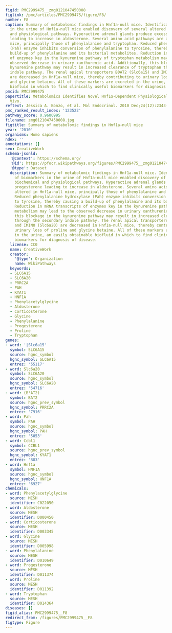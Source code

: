 ```yaml
---
figid: PMC2999475__zmg0121047450008
figlink: /pmc/articles/PMC2999475/figure/F8/
number: F8
caption: Summary of metabolomic findings in Hnf1a-null mice. Identification of biomarkers
  in the urine of Hnf1a-null mice enabled discovery of several altered biochemical
  and physiological pathways. Hyperactive adrenal glands produce excess progesterone
  leading to increase in aldosterone. Several amino acid pathways are altered in Hnf1a-null
  mice, principally those of phenylalanine and tryptophan. Reduced phenylalanine hydroxylase
  (Pah) enzyme inhibits conversion of phenylalanine to tyrosine, thereby causing a
  build-up of phenylalanine and its bacterial metabolites. Reduction in mRNA transcripts
  of enzymes key in the kynurenine pathway of tryptophan metabolism may lead to the
  observed decrease in urinary xanthurenic acid. Additionally, this blockage in the
  kynurenine pathway may result in increased clearance of tryptophan through the secondary
  indole pathway. The renal apical transporters B0AT2 (Slc6a15) and IMINO (Slc6a20)
  are decreased in Hnf1a-null mice, thereby contributing to urinary loss of proline
  and glycine betaine. All of these markers are excreted in the urine, an easily obtainable
  biofluid in which to find clinically useful biomarkers for diagnosis of disease.
pmcid: PMC2999475
papertitle: Metabolomics Identifies Novel Hnf1α-Dependent Physiological Pathways in
  Vivo.
reftext: Jessica A. Bonzo, et al. Mol Endocrinol. 2010 Dec;24(12):2343-2355.
pmc_ranked_result_index: '123522'
pathway_score: 0.9600995
filename: zmg0121047450008.jpg
figtitle: Summary of metabolomic findings in Hnf1a-null mice
year: '2010'
organisms: Homo sapiens
ndex: ''
annotations: []
seo: CreativeWork
schema-jsonld:
  '@context': https://schema.org/
  '@id': https://pfocr.wikipathways.org/figures/PMC2999475__zmg0121047450008.html
  '@type': Dataset
  description: Summary of metabolomic findings in Hnf1a-null mice. Identification
    of biomarkers in the urine of Hnf1a-null mice enabled discovery of several altered
    biochemical and physiological pathways. Hyperactive adrenal glands produce excess
    progesterone leading to increase in aldosterone. Several amino acid pathways are
    altered in Hnf1a-null mice, principally those of phenylalanine and tryptophan.
    Reduced phenylalanine hydroxylase (Pah) enzyme inhibits conversion of phenylalanine
    to tyrosine, thereby causing a build-up of phenylalanine and its bacterial metabolites.
    Reduction in mRNA transcripts of enzymes key in the kynurenine pathway of tryptophan
    metabolism may lead to the observed decrease in urinary xanthurenic acid. Additionally,
    this blockage in the kynurenine pathway may result in increased clearance of tryptophan
    through the secondary indole pathway. The renal apical transporters B0AT2 (Slc6a15)
    and IMINO (Slc6a20) are decreased in Hnf1a-null mice, thereby contributing to
    urinary loss of proline and glycine betaine. All of these markers are excreted
    in the urine, an easily obtainable biofluid in which to find clinically useful
    biomarkers for diagnosis of disease.
  license: CC0
  name: CreativeWork
  creator:
    '@type': Organization
    name: WikiPathways
  keywords:
  - SLC6A15
  - SLC6A20
  - PRRC2A
  - PAH
  - KYAT1
  - HNF1A
  - Phenylacetylglycine
  - Aldosterone
  - Corticosterone
  - Glycine
  - Phenylalanine
  - Progesterone
  - Proline
  - Tryptophan
genes:
- word: '|Slc6a15'
  symbol: SLC6A15
  source: hgnc_symbol
  hgnc_symbol: SLC6A15
  entrez: '55117'
- word: Slc6a20
  symbol: SLC6A20
  source: hgnc_symbol
  hgnc_symbol: SLC6A20
  entrez: '54716'
- word: (B°AT2)
  symbol: BAT2
  source: hgnc_prev_symbol
  hgnc_symbol: PRRC2A
  entrez: '7916'
- word: Pah
  symbol: PAH
  source: hgnc_symbol
  hgnc_symbol: PAH
  entrez: '5053'
- word: Ccbl1
  symbol: CCBL1
  source: hgnc_prev_symbol
  hgnc_symbol: KYAT1
  entrez: '883'
- word: Hnf1a
  symbol: HNF1A
  source: hgnc_symbol
  hgnc_symbol: HNF1A
  entrez: '6927'
chemicals:
- word: Phenylacetylglycine
  source: MESH
  identifier: C022050
- word: Aldosterone
  source: MESH
  identifier: D000450
- word: Corticosterone
  source: MESH
  identifier: D003345
- word: Glycine
  source: MESH
  identifier: D005998
- word: Phenylalanine
  source: MESH
  identifier: D010649
- word: Progesterone
  source: MESH
  identifier: D011374
- word: Proline
  source: MESH
  identifier: D011392
- word: Tryptophan
  source: MESH
  identifier: D014364
diseases: []
figid_alias: PMC2999475__F8
redirect_from: /figures/PMC2999475__F8
figtype: Figure
---
```

